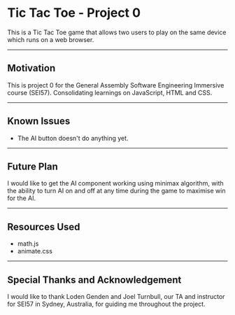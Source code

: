 # Tic Tac Toe - Project 0
 This is a Tic Tac Toe game that allows two users to play on the same device which runs on a web browser.

 ---

## Motivation
This is project 0 for the General Assembly Software Engineering Immersive course (SEI57). Consolidating learnings on JavaScript, HTML and CSS.

---

## Known Issues
* The AI button doesn't do anything yet.

---

## Future Plan
I would like to get the AI component working using minimax algorithm, with the ability to turn AI on and off at any time during the game to maximise win for the AI.

---

## Resources Used
* math.js
* animate.css
---

## Special Thanks and Acknowledgement
I would like to thank Loden Genden and Joel Turnbull, our TA and instructor for SEI57 in Sydney, Australia, for guiding me throughout the project.